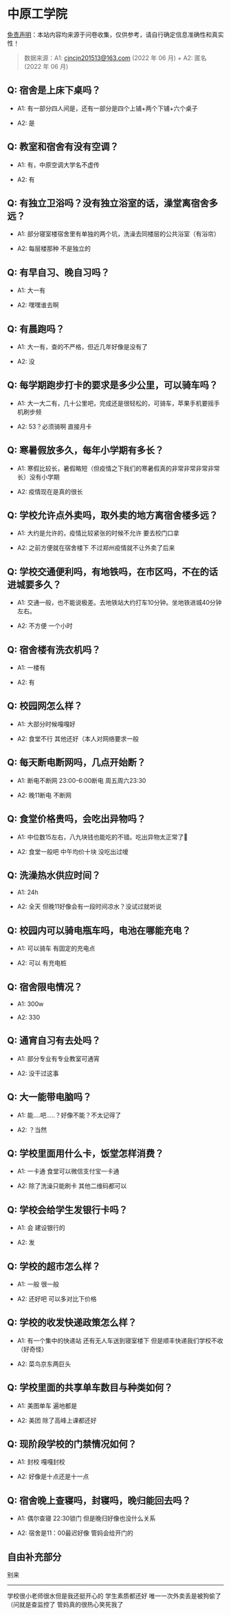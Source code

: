 # 中原工学院

[免责声明](https://colleges.chat/#_3)：本站内容均来源于问卷收集，仅供参考，请自行确定信息准确性和真实性！

> 数据来源：A1: cjncjn201513@163.com (2022 年 06 月) + A2: 匿名 (2022 年 06 月)

## Q: 宿舍是上床下桌吗？

- A1: 有一部分四人间是，还有一部分是四个上铺+两个下铺+六个桌子

- A2: 是

## Q: 教室和宿舍有没有空调？

- A1: 有，中原空调大学名不虚传

- A2: 有

## Q: 有独立卫浴吗？没有独立浴室的话，澡堂离宿舍多远？

- A1: 部分寝室楼宿舍里有单独的两个坑，洗澡去同楼层的公共浴室（有浴帘）

- A2: 每层楼那种 不是独立的

## Q: 有早自习、晚自习吗？

- A1: 大一有

- A2: 嘿嘿谁去啊

## Q: 有晨跑吗？

- A1: 大一有，查的不严格，但近几年好像是没有了

- A2: 没

## Q: 每学期跑步打卡的要求是多少公里，可以骑车吗？

- A1: 大一大二有，几十公里吧，完成还是很轻松的，可骑车，苹果手机要摇手机刷步频

- A2: 53？必须骑啊 直接月卡

## Q: 寒暑假放多久，每年小学期有多长？

- A1: 寒假比较长，暑假略短（但疫情之下我们的寒暑假真的非常非常非常非常长）没有小学期

- A2: 疫情现在是真的很长

## Q: 学校允许点外卖吗，取外卖的地方离宿舍楼多远？

- A1: 大约是允许的，疫情比较紧张的时候不允许 要去校门口拿

- A2: 之前方便就在宿舍楼下 不过郑州疫情就不让外卖了后来

## Q: 学校交通便利吗，有地铁吗，在市区吗，不在的话进城要多久？

- A1: 交通一般，也不能说极差。去地铁站大约打车10分钟。坐地铁进城40分钟左右。

- A2: 不方便 一个小时

## Q: 宿舍楼有洗衣机吗？

- A1: 一楼有

- A2: 有

## Q: 校园网怎么样？

- A1: 大部分时候嘎嘎好

- A2: 食堂不行 其他还好（本人对网络要求一般

## Q: 每天断电断网吗，几点开始断？

- A1: 断电不断网 23:00-6:00断电 周五周六23:30

- A2: 晚11断电 不断网

## Q: 食堂价格贵吗，会吃出异物吗？

- A1: 中位数15左右，八九块钱也能吃的不错。吃出异物太正常了🥲

- A2: 食堂一般吧 中午均价十块 没吃出过嗳

## Q: 洗澡热水供应时间？

- A1: 24h

- A2: 全天 但晚11好像会有一段时间凉水？没试过就听说

## Q: 校园内可以骑电瓶车吗，电池在哪能充电？

- A1: 可以骑车 有固定的充电点

- A2: 可以 有充电桩

## Q: 宿舍限电情况？

- A1: 300w

- A2: 330

## Q: 通宵自习有去处吗？

- A1: 部分专业有专业教室可通宵

- A2: 没干过这事

## Q: 大一能带电脑吗？

- A1: 能….吧…..？好像不能？不太记得了

- A2: ？当然

## Q: 学校里面用什么卡，饭堂怎样消费？

- A1: 一卡通 食堂可以微信支付宝一卡通

- A2: 除了洗澡只能刷卡 其他二维码都可以

## Q: 学校会给学生发银行卡吗？

- A1: 会 建设银行的

- A2: 发

## Q: 学校的超市怎么样？

- A1: 一般 很一般

- A2: 还好吧 可以多对比下价格

## Q: 学校的收发快递政策怎么样？

- A1: 有一个集中的快递站 还有无人车送到寝室楼下 但是顺丰快递我们学校不收（好奇怪）

- A2: 菜鸟京东两巨头

## Q: 学校里面的共享单车数目与种类如何？

- A1: 美图单车 遍地都是

- A2: 美团 除了高峰上课都还好

## Q: 现阶段学校的门禁情况如何？

- A1: 封校 嘎嘎封校

- A2: 好像是十点还是十一点

## Q: 宿舍晚上查寝吗，封寝吗，晚归能回去吗？

- A1: 偶尔查寝 22:30锁门 但是晚归好像也没什么关系

- A2: 宿舍是11：00最迟好像 管妈会给开门的

## 自由补充部分

别来

***

学校很小老师很水但是我还挺开心的 学生素质都还好 唯一一次外卖丢是被狗偷了（问就是查监控了 管妈真的很热心笑死我了